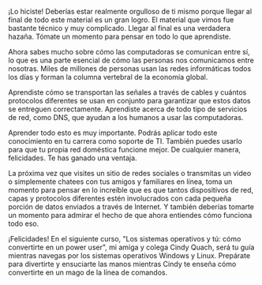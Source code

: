¡Lo hiciste! Deberías estar realmente orgulloso de ti mismo porque llegar al final de todo este material es un gran logro. El material que vimos fue bastante técnico y muy complicado. Llegar al final es una verdadera hazaña. Tómate un momento para pensar en todo lo que aprendiste.

Ahora sabes mucho sobre cómo las computadoras se comunican entre sí, lo que es una parte esencial de cómo las personas nos comunicamos entre nosotras. Miles de millones de personas usan las redes informáticas todos los días y forman la columna vertebral de la economía global.

Aprendiste cómo se transportan las señales a través de cables y cuántos protocolos diferentes se usan en conjunto para garantizar que estos datos se entreguen correctamente. Aprendiste acerca de todo tipo de servicios de red, como DNS, que ayudan a los humanos a usar las computadoras.

Aprender todo esto es muy importante. Podrás aplicar todo este conocimiento en tu carrera como soporte de TI. También puedes usarlo para que tu propia red doméstica funcione mejor. De cualquier manera, felicidades. Te has ganado una ventaja.

La próxima vez que visites un sitio de redes sociales o transmitas un video o simplemente chatees con tus amigos y familiares en línea, toma un momento para pensar en lo increíble que es que tantos dispositivos de red, capas y protocolos diferentes estén involucrados con cada pequeña porción de datos enviados a través de Internet. Y también deberías tomarte un momento para admirar el hecho de que ahora entiendes cómo funciona todo eso.

¡Felicidades! En el siguiente curso, "Los sistemas operativos y tú: cómo convertirte en un power user", mi amiga y colega Cindy Quach, será tu guía mientras navegas por los sistemas operativos Windows y Linux. Prepárate para divertirte y ensuciarte las manos mientras Cindy te enseña cómo convertirte en un mago de la línea de comandos.
